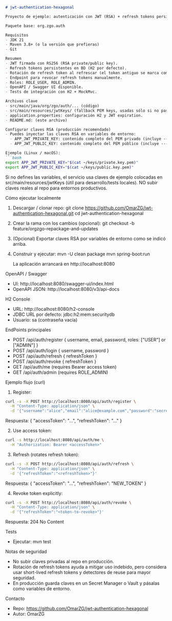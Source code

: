 ```markdown
# jwt-authentication-hexagonal

Proyecto de ejemplo: autenticación con JWT (RSA) + refresh tokens persistentes usando Arquitectura Hexagonal.

Paquete base: org.zgo.auth

Requisitos
- JDK 21
- Maven 3.8+ (o la versión que prefieras)
- Git

Resumen
- JWT firmado con RS256 (RSA private/public key).
- Refresh tokens persistentes en BD (H2 por defecto).
- Rotación de refresh token al refrescar (el token antiguo se marca como revoked).
- Endpoint para revocar refresh tokens manualmente.
- Roles: ROLE_USER, ROLE_ADMIN.
- OpenAPI / Swagger UI disponible.
- Tests de integración con H2 + MockMvc.

Archivos clave
- src/main/java/org/zgo/auth/... (código)
- src/main/resources/jwtKeys/ (fallback PEM keys, usadas sólo si no pasas env vars)
- application.properties: configuración H2 y JWT expiration.
- README.md: (este archivo)

Configurar claves RSA (producción recomendado)
- Puedes inyectar las claves RSA en variables de entorno:
  - APP_JWT_PRIVATE_KEY: contenido completo del PEM privado (incluye -----BEGIN PRIVATE KEY----- ... -----END PRIVATE KEY-----)
  - APP_JWT_PUBLIC_KEY: contenido completo del PEM público (incluye -----BEGIN PUBLIC KEY----- ... -----END PUBLIC KEY-----)

Ejemplo (Linux / macOS):
```bash
export APP_JWT_PRIVATE_KEY="$(cat ~/keys/private.key.pem)"
export APP_JWT_PUBLIC_KEY="$(cat ~/keys/public.key.pem)"
```

Si no defines las variables, el servicio usa claves de ejemplo colocadas en src/main/resources/jwtKeys (útil para desarrollo/tests locales). NO subir claves reales al repo para entornos productivos.

Cómo ejecutar localmente
1. Descargar / clonar repo:
   git clone https://github.com/OmarZG/jwt-authentication-hexagonal.git
   cd jwt-authentication-hexagonal

2. Crear la rama con los cambios (opcional):
   git checkout -b feature/orgzgo-repackage-and-updates

3. (Opcional) Exportar claves RSA por variables de entorno como se indicó arriba.

4. Construir y ejecutar:
   mvn -U clean package
   mvn spring-boot:run

   La aplicación arrancará en http://localhost:8080

OpenAPI / Swagger
- UI: http://localhost:8080/swagger-ui/index.html
- OpenAPI JSON: http://localhost:8080/v3/api-docs

H2 Console
- URL: http://localhost:8080/h2-console
- JDBC URL por defecto: jdbc:h2:mem:securitydb
- Usuario: sa (contraseña vacía)

EndPoints principales
- POST /api/auth/register  { username, email, password, roles: ["USER"] or ["ADMIN"] }
- POST /api/auth/login     { username, password }
- POST /api/auth/refresh   { refreshToken }
- POST /api/auth/revoke    { refreshToken }
- GET  /api/auth/me        (requires Bearer access token)
- GET  /api/auth/admin     (requires ROLE_ADMIN)

Ejemplo flujo (curl)
1) Register:
```bash
curl -s -X POST http://localhost:8080/api/auth/register \
  -H "Content-Type: application/json" \
  -d '{"username":"alice","email":"alice@example.com","password":"secret","roles":["USER"]}'
```
Respuesta: { "accessToken": "...", "refreshToken": "..." }

2) Use access token:
```bash
curl -s http://localhost:8080/api/auth/me \
  -H "Authorization: Bearer <accessToken>"
```

3) Refresh (rotates refresh token):
```bash
curl -s -X POST http://localhost:8080/api/auth/refresh \
  -H "Content-Type: application/json" \
  -d '{"refreshToken":"<refreshToken>"}'
```
Respuesta: { "accessToken": "...", "refreshToken": "NEW_TOKEN" }

4) Revoke token explicitly:
```bash
curl -s -X POST http://localhost:8080/api/auth/revoke \
  -H "Content-Type: application/json" \
  -d '{"refreshToken":"<token-to-revoke>"}'
```
Respuesta: 204 No Content

Tests
- Ejecutar:
  mvn test

Notas de seguridad
- No subir claves privadas al repo en producción.
- Rotación de refresh tokens ayuda a mitigar uso indebido, pero considera usar short-lived refresh tokens y detectores de reuse para mayor seguridad.
- En producción guarda claves en un Secret Manager o Vault y pásalas como variables de entorno.

Contacto
- Repo: https://github.com/OmarZG/jwt-authentication-hexagonal
- Autor: OmarZG
```